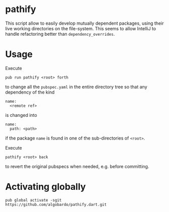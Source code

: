 # pathify

This script allow to easily develop mutually dependent packages, using their live working directories on the file-system.
This seems to allow IntelliJ to handle refactoring better than ```dependency_overrides```.

# Usage

Execute 

```
pub run pathify <root> forth
```

to change all the ```pubspec.yaml``` in the entire directory tree so that any dependency of the kind

```
name:
  <remote ref>
```
is changed into

```
name:
  path: <path>
```
if the package ```name``` is found in one of the sub-directories of ```<root>```.

Execute

```
pathify <root> back
```

to revert the original pubspecs when needed, e.g. before committing.

# Activating globally 
```
pub global activate -sgit https://github.com/algobardo/pathify.dart.git
```
